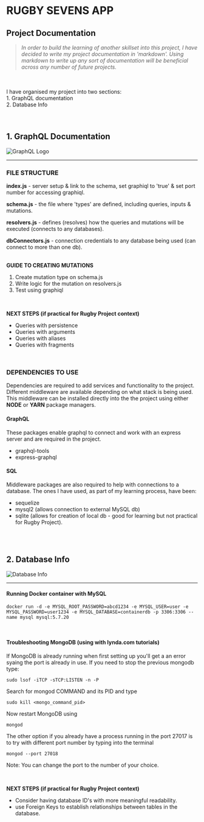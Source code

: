 # **RUGBY SEVENS APP**
## **Project Documentation** 

> *In order to build the learning of another skillset into this project, I have decided to write my project documentation in 'markdown'. Using markdown to write up any sort of documentation will be beneficial across any number of future projects.*

<br>
<br>
I have organised my project into two sections:<br>
1. GraphQL documentation <br>
2. Database Info<br>

<br>
<br>

## **1. GraphQL Documentation**  
![GraphQL Logo](https://marmelab.com/images/blog/graphql/logo.png)

---


### **FILE STRUCTURE**
**index.js** - server setup & link to the schema, set graphiql to 'true' & set port number for accessing graphiql.

**schema.js** - the file where 'types' are defined, including queries, inputs & mutations. 

**resolvers.js** - defines (resolves) how the queries and mutations will be executed (connects to any databases).

**dbConnectors.js** - connection credentials to any database being used (can connect to more than one db).
<br>
<br>

**GUIDE TO CREATING MUTATIONS**
1. Create mutation type on schema.js
2. Write logic for the mutation on resolvers.js
3. Test using graphiql

<br>

**NEXT STEPS (if practical for Rugby Project context)**
* Queries with persistence
* Queries with arguments
* Queries with aliases
* Queries with fragments

<br>

### **DEPENDENCIES TO USE**
Dependencies are required to add services and functionality to the project. Different middleware are available depending on what stack is being used. This middleware can be installed directly into the the project using either **NODE** or **YARN** package managers.

#### GraphQL
These packages enable graphql to connect and work with an express server and are required in the project.

* graphql-tools
* express-graphql

#### SQL
Middleware packages are also required to help with connections to a database. The ones I have used, as part of my learning process, have been:
* sequelize
* mysql2 (allows connection to external MySQL db)
* sqlite (allows for creation of local db - good for learning but not practical for Rugby Project).



<br>
<br>

## **2. Database Info**  
![Database Info](https://encrypted-tbn0.gstatic.com/images?q=tbn:ANd9GcRYgH1A-ut7wS_PB3NVnNdR42b_TjelZSsEZbgArZdWZ9r5_gmw)

---

#### Running Docker container with MySQL
```
docker run -d -e MYSQL_ROOT_PASSWORD=abcd1234 -e MYSQL_USER=user -e MYSQL_PASSWORD=user1234 -e MYSQL_DATABASE=containerdb -p 3306:3306 --name mysql mysql:5.7.20
```
<br>

#### Troubleshooting MongoDB (using with lynda.com tutorials)
If MongoDB is already running when first setting up you'll get a an error syaing the port is already in use. If you need to stop the previous mongodb type:
```
sudo lsof -iTCP -sTCP:LISTEN -n -P
```
Search for mongod COMMAND and its PID and type
```
sudo kill <mongo_command_pid>
```
Now restart MongoDB using
```
mongod
```
The other option if you already have a process running in the port 27017 is to try with different port number by typing into the terminal
```
mongod --port 27018
```
Note: You can change the port to the number of your choice.

<br>

**NEXT STEPS (if practical for Rugby Project context)**

* Consider having database ID's with more meaningful readability.
* use Foreign Keys to establish relationships between tables in the database.

<br>
<br>
